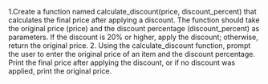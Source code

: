 1.Create a function named calculate_discount(price, discount_percent) that calculates the final price after applying a discount.
The function should take the original price (price) and the discount percentage (discount_percent) as parameters.
If the discount is 20% or higher, apply the discount; otherwise, return the original price.
2. Using the calculate_discount function, prompt the user to enter the original price of an item and the discount percentage.
Print the final price after applying the discount, or if no discount was applied, print the original price.
